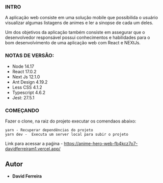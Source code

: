 ### INTRO
A aplicação web consiste em uma solução mobile que possibilida o usuário visualizar algumas listagens de animes e ler a sinopse de cada um deles.

Um dos objetivos da aplicação também consiste em assegurar que o desenvolvedor responsável possui conhecimentos e habilidades para o bom desenvolvimento de uma aplicação web com React e NEXtJs.

### NOTAS DE VERSÂO:
- Node 14.17
- React 17.0.2
- Next Js 12.1.0
- Ant Design 4.19.2
- Less CSS 4.1.2
- Typescript 4.6.2
- Jest: 27.5.1

### COMEÇANDO
Fazer o clone, na raiz do projeto executar os comendaos abaixo:

```
yarn - Recuperar dependências do projeto
yarn dev -  Executa um server local para subir o projeto
```


Link para acessar a paǵina - 
https://anime-hero-web-fb4kcz7o7-davidferreiram1.vercel.app/


## Autor
* **David Ferreira**
